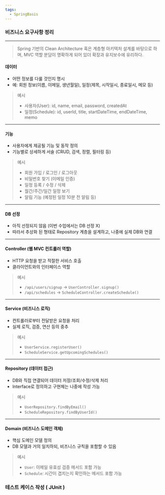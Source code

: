 ```yaml
---
tags:
  - SpringBasis
---
```


### 비즈니스 요구사항 정리

---

>Spring 기반의 Clean Architecture 혹은 계층형 아키텍처 설계를 바탕으로 하며, MVC 역할 분담이 명확하게 되어 있더 확장과 유지보수에 유리하다.

#### 데이터

- 어떤 정보를 다룰 것인지 명시
- 예: 회원 정보(이름, 이메일, 생년월일), 일정(제목, 시작일시, 종료일시, 메모 등)

> 예시
> - 사용자(User): id, name, email, password, createdAt
> - 일정(Schedule): id, userId, title, startDateTime, endDateTime, memo

---

#### 기능

- 사용자에게 제공될 기능 및 동작 정의
- 기능별로 상세하게 서술 (CRUD, 검색, 정렬, 필터링 등)

> 예시
> - 회원 가입 / 로그인 / 로그아웃
> - 비밀번호 찾기 (이메일 인증)
> - 일정 등록 / 수정 / 삭제
> - 월간/주간/일간 일정 보기
> - 알림 기능 (예정된 일정 10분 전 알림 등)

---

#### DB 선정

- 아직 선정되지 않음 (이번 수업에서는 DB 선정 X)
- 따라서 추상화 된 형태로 Repository 계층을 설계하고, 나중에 실제 DB와 연결

---

#### Controller (웹 MVC 컨트롤러 역할)

- HTTP 요청을 받고 적절한 서비스 호출
- 클라이언트와의 인터페이스 역할

> 예시
> - `/api/users/signup` → `UserController.signup()`
> - `/api/schedules` → `ScheduleController.createSchedule()`

---

#### Service (비즈니스 로직)

- 컨트롤러로부터 전달받은 요청을 처리
- 실제 로직, 검증, 연산 등의 중추

> 예시
> - `UserService.registerUser()`
> - `ScheduleService.getUpcomingSchedules()`

---

#### Repository (데이터 접근)

- DB와 직접 연결되어 데이터 저장/조회/수정/삭제 처리
- Interface로 정의하고 구현체는 나중에 작성 가능

> 예시
> - `UserRepository.findByEmail()`
> - `ScheduleRepository.findByUserId()`

---

#### Domain (비즈니스 도메인 객체)

- 핵심 도메인 모델 정의
- DB 모델과 거의 일치하되, 비즈니스 규칙을 포함할 수 있음

> 예시
> - `User`: 이메일 유효성 검증 메서드 포함 가능
> - `Schedule`: 시간이 겹치는지 확인하는 메서드 포함 가능


### 테스트 케이스 작성 ( JUnit )